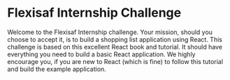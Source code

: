 # Flexisaf Internship Challenge
Welcome to the Flexisaf Internship challenge. Your mission, should you choose to accept it, is to build a shopping list application using React. This challenge is based on this excellent React book and tutorial. It should have everything you need to build a basic React application. We highly encourage you, if you are new to React (which is fine) to follow this tutorial and build the example application.
